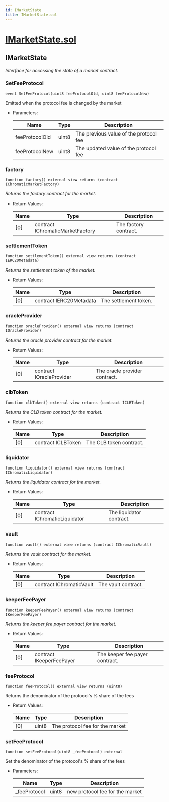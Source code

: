 ```yaml
---
id: IMarketState
title: IMarketState.sol
---
```

# [IMarketState.sol](https://github.com/chromatic-protocol/contracts/tree/main/contracts/core/interfaces/market/IMarketState.sol)

## IMarketState

_Interface for accessing the state of a market contract._

### SetFeeProtocol

```solidity
event SetFeeProtocol(uint8 feeProtocolOld, uint8 feeProtocolNew)
```

Emitted when the protocol fee is changed by the market

- Parameters:

  | Name | Type | Description |
  | ---- | ---- | ----------- |
  | feeProtocolOld | uint8 | The previous value of the protocol fee |
  | feeProtocolNew | uint8 | The updated value of the protocol fee |

### factory

```solidity
function factory() external view returns (contract IChromaticMarketFactory)
```

_Returns the factory contract for the market._

- Return Values:

  | Name | Type | Description |
  | ---- | ---- | ----------- |
  | [0] | contract IChromaticMarketFactory | The factory contract. |

### settlementToken

```solidity
function settlementToken() external view returns (contract IERC20Metadata)
```

_Returns the settlement token of the market._

- Return Values:

  | Name | Type | Description |
  | ---- | ---- | ----------- |
  | [0] | contract IERC20Metadata | The settlement token. |

### oracleProvider

```solidity
function oracleProvider() external view returns (contract IOracleProvider)
```

_Returns the oracle provider contract for the market._

- Return Values:

  | Name | Type | Description |
  | ---- | ---- | ----------- |
  | [0] | contract IOracleProvider | The oracle provider contract. |

### clbToken

```solidity
function clbToken() external view returns (contract ICLBToken)
```

_Returns the CLB token contract for the market._

- Return Values:

  | Name | Type | Description |
  | ---- | ---- | ----------- |
  | [0] | contract ICLBToken | The CLB token contract. |

### liquidator

```solidity
function liquidator() external view returns (contract IChromaticLiquidator)
```

_Returns the liquidator contract for the market._

- Return Values:

  | Name | Type | Description |
  | ---- | ---- | ----------- |
  | [0] | contract IChromaticLiquidator | The liquidator contract. |

### vault

```solidity
function vault() external view returns (contract IChromaticVault)
```

_Returns the vault contract for the market._

- Return Values:

  | Name | Type | Description |
  | ---- | ---- | ----------- |
  | [0] | contract IChromaticVault | The vault contract. |

### keeperFeePayer

```solidity
function keeperFeePayer() external view returns (contract IKeeperFeePayer)
```

_Returns the keeper fee payer contract for the market._

- Return Values:

  | Name | Type | Description |
  | ---- | ---- | ----------- |
  | [0] | contract IKeeperFeePayer | The keeper fee payer contract. |

### feeProtocol

```solidity
function feeProtocol() external view returns (uint8)
```

Returns the denominator of the protocol's % share of the fees

- Return Values:

  | Name | Type | Description |
  | ---- | ---- | ----------- |
  | [0] | uint8 | The protocol fee for the market |

### setFeeProtocol

```solidity
function setFeeProtocol(uint8 _feeProtocol) external
```

Set the denominator of the protocol's % share of the fees

- Parameters:

  | Name | Type | Description |
  | ---- | ---- | ----------- |
  | _feeProtocol | uint8 | new protocol fee for the market |

